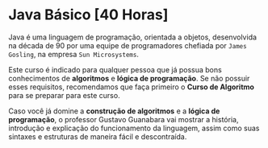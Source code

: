 # Java Básico [40 Horas]
Java é uma linguagem de programação, orientada a objetos, desenvolvida na década de 90 por uma equipe de programadores chefiada por `James Gosling`, na empresa `Sun Microsystems`.

Este curso é indicado para qualquer pessoa que já possua bons conhecimentos de **algoritmos** e **lógica de programação**. Se não possuir esses requisitos, recomendamos que faça primeiro o **Curso de Algoritmo** para se preparar para este curso.

Caso você já domine a **construção de algoritmos** e a **lógica de programação**, o professor Gustavo Guanabara vai mostrar a história, introdução e explicação do funcionamento da linguagem, assim como suas sintaxes e estruturas de maneira fácil e descontraída.